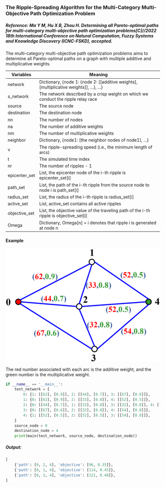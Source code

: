 ### The Ripple-Spreading Algorithm for the Multi-Category Multi-Objective Path Optimization Problem

##### Reference: Ma Y M, Hu X B, Zhou H. Determining all Pareto-optimal paths for multi-category multi-objective path optimization problems[C]//2022 18th International Conference on Natural Computation, Fuzzy Systems and Knowledge Discovery (ICNC-FSKD), accepted.

The multi-category multi-objective path optimization problems aims to determine all Pareto-optimal paths on a graph with multiple additive and multiplicative weights.

| Variables     | Meaning                                                      |
| ------------- | ------------------------------------------------------------ |
| network       | Dictionary, {node 1: {node 2: [[additive weights], [multiplicative weights]], ...}, ...} |
| s_network     | The network described by a crisp weight on which we conduct the ripple relay race |
| source        | The source node                                              |
| destination   | The destination node                                         |
| nn            | The number of nodes                                          |
| na            | The number of additive weights                               |
| nm            | The number of multiplicative weights                         |
| neighbor      | Dictionary, {node1: [the neighbor nodes of node1], ...}      |
| v             | The ripple-spreading speed (i.e., the minimum length of arcs) |
| t             | The simulated time index                                     |
| nr            | The number of ripples - 1                                    |
| epicenter_set | List, the epicenter node of the i-th ripple is epicenter_set[i] |
| path_set      | List, the path of the i-th ripple from the source node to node i is path_set[i] |
| radius_set    | List, the radius of the i-th ripple is radius_set[i]         |
| active_set    | List, active_set contains all active ripples                 |
| objective_set | List, the objective value of the traveling path of the i-th ripple is objective_set[i] |
| Omega         | Dictionary, Omega[n] = i denotes that ripple i is generated at node n |

#### Example

![image](https://github.com/Xavier-MaYiMing/The-ripple-spreading-algorithm-for-the-multi-category-multi-objective-path-optimization-problem/blob/main/MCMOPOP.png)

The red number associated with each arc is the additive weight, and the green number is the multiplicative weight.

```python
if __name__ == '__main__':
    test_network = {
        0: {1: [[62], [0.9]], 2: [[44], [0.7]], 3: [[67], [0.6]]},
        1: {0: [[62], [0.9]], 2: [[33], [0.8]], 4: [[52], [0.5]]},
        2: {0: [[44], [0.7]], 1: [[33], [0.8]], 3: [[32], [0.8]], 4: [[52], [0.5]]},
        3: {0: [[67], [0.6]], 2: [[32], [0.8]], 4: [[54], [0.8]]},
        4: {1: [[52], [0.5]], 2: [[52], [0.5]], 3: [[54], [0.8]]},
    }
    source_node = 0
    destination_node = 4
    print(main(test_network, source_node, destination_node))
```

##### Output:

```python
[
    {'path': [0, 2, 4], 'objective': [96, 0.35]}, 
    {'path': [0, 1, 4], 'objective': [114, 0.45]}, 
    {'path': [0, 3, 4], 'objective': [121, 0.48]},
]

```

